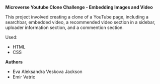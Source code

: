 **Microverse Youtube Clone Challenge - Embedding Images and Video**

This project involved creating a clone of a YouTube page, including a searchbar, embedded video, a recommended video section in a sidebar, uploader information section, and a commention section.

Used:
- HTML
- CSS


**Authors**
- Eva Aleksandra Veskova Jackson
- Emir Vatric
